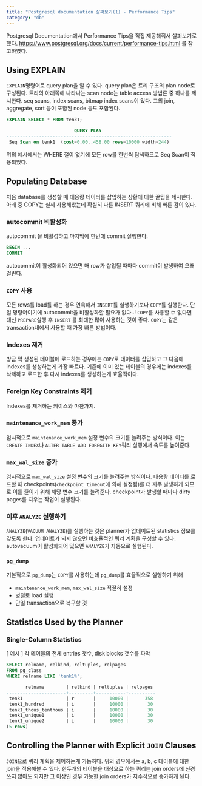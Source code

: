 ```yaml
---
title: "Postgresql documentation 살펴보기(1) - Performance Tips"
category: "db"
---
```


Postgresql Documentation에서 Performance Tips을 직접 제공해줘서 살펴보기로 했다. 
https://www.postgresql.org/docs/current/performance-tips.html 를 참고하였다.

## Using EXPLAIN
`EXPLAIN`명령어로 query plan을 알 수 있다. query plan은 트리 구조의 plan node로 구성된다. 트리의 아래쪽에 나타나는 scan node는 table access 방법론 중 하나를 제시한다. seq scans, index scans, bitmap index scans이 있다. 그외 join, aggregate, sort 등이 포함된 node 등도 포함된다. 
```sql
EXPLAIN SELECT * FROM tenk1;

                         QUERY PLAN
-------------------------------------------------------------
 Seq Scan on tenk1  (cost=0.00..458.00 rows=10000 width=244)
```

위의 예시에서는 WHERE 절이 없기에 모든 row를 한번씩 탐색하므로 Seq Scan이 적용되었다. 

## Populating Database
처음 database를 생성할 때 대용량 데이터를 삽입하는 상황에 대한 꿀팁을 제시한다. 아래 중 COPY는 실제 사용해봤는데 확실히 다른 INSERT 쿼리에 비해 빠른 감이 있다. 

### autocommit 비활성화
autocommit 을 비활성하고 마지막에 한번에 commit 실행한다. 
```sql
BEGIN ...
COMMIT 
```
autocommit이 활성화되어 있으면 매 row가 삽입될 때마다 commit이 발생하여 오래 걸린다. 
### `COPY` 사용
모든 rows를 load를 하는 경우 연속해서 `INSERT`를 실행하기보다 `COPY`를 실행한다. 단일 명령어이기에 autocommit을 비활성화할 필요가 없다..! `COPY`를 사용할 수 없다면 대신 `PREPARE`실행 후 `INSERT` 를 최대한 많이 사용하는 것이 좋다. `COPY`는 같은 transaction내에서 사용할 때 가장 빠른 방법이다.
### Indexes 제거
방금 막 생성된 테이블에 로드하는 경우에는 `COPY`로 데이터를 삽입하고 그 다음에 indexes를 생성하는게 가장 빠르다. 기존에 이미 있는 테이블의 경우에는 indexes를 삭제하고 로드한 후 다시 indexes를 생성하는게 효율적이다. 
### Foreign Key Constraints 제거
Indexes를 제거하는 케이스와 마찬가지. 
### `maintenance_work_mem` 증가
임시적으로  `maintenance_work_mem` 설정 변수의 크기를 늘려주는 방식이다. 이는 `CREATE INDEX`나 `ALTER TABLE ADD FOREGITH KEY`쿼리 실행에서 속도를 높여준다. 
### `max_wal_size` 증가
임시적으로  `max_wal_size` 설정 변수의 크기를 늘려주는 방식이다. 대용량 데이터를 로드할 때 checkpoints(`checkpoint_timeout`에 의해 설정됨)를 더 자주 발생하게 되므로 이를 줄이기 위해 해당 변수 크기를 늘려준다. checkpoint가 발생할 때마다 dirty pages를 지우는 작업이 실행된다. 
### 이후 `ANALYZE` 실행하기
`ANALYZE`(`VACUUM ANALYZE`)를 실행하는 것은 planner가 업데이트된 statistics 정보를 갖도록 한다. 업데이트가 되지 않으면 비효율적인 쿼리 계획을 구성할 수 있다. autovacuum이 활성화되어 있으면 `ANALYZE`가 자동으로 실행된다. 
### `pg_dump`
기본적으로 `pg_dump`는 `COPY`를 사용하는데 `pg_dump`를 효율적으로 실행하기 위해 
- `maintenance_work_mem`, `max_wal_size` 적절히 설정
- 병렬로 load 실행
- 단일 transaction으로 복구할 것

## Statistics Used by the Planner
### Single-Column Statistics

[ 예시 ] 
각 테이블의 전체 entries 갯수, disk blocks 갯수를 파악
```sql 
SELECT relname, relkind, reltuples, relpages
FROM pg_class
WHERE relname LIKE 'tenk1%';

       relname        | relkind | reltuples | relpages
----------------------+---------+-----------+----------
 tenk1                | r       |     10000 |      358
 tenk1_hundred        | i       |     10000 |       30
 tenk1_thous_tenthous | i       |     10000 |       30
 tenk1_unique1        | i       |     10000 |       30
 tenk1_unique2        | i       |     10000 |       30
(5 rows)
```

## Controlling the Planner with Explicit `JOIN` Clauses
`JOIN`으로 쿼리 계획을 제어하는게 가능하다. 
위의 경우에서는 a, b, c 테이블에 대한 join을 적용해볼 수 있다. 한두개의 테이블을 대상으로 하는 쿼리는 join orders에 신경쓰지 않아도 되지만 그 이상인 경우 가능한 join orders가 지수적으로 증가하게 된다. 

